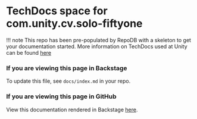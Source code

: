 # TechDocs space for com.unity.cv.solo-fiftyone 

!!! note
    This repo has been pre-populated by RepoDB with a skeleton to get your documentation started.  More information on TechDocs used at Unity can be found [here](https://docs.unityops.net/unity-backstage/users/techdocs/) 

### If you are viewing this page in Backstage 

To update this file, see `docs/index.md` in your repo.  

### If you are viewing this page in GitHub 

View this documentation rendered in Backstage [here](https://backstage.corp.unity3d.com/catalog/default/component/com.unity.cv.solo-fiftyone/docs).